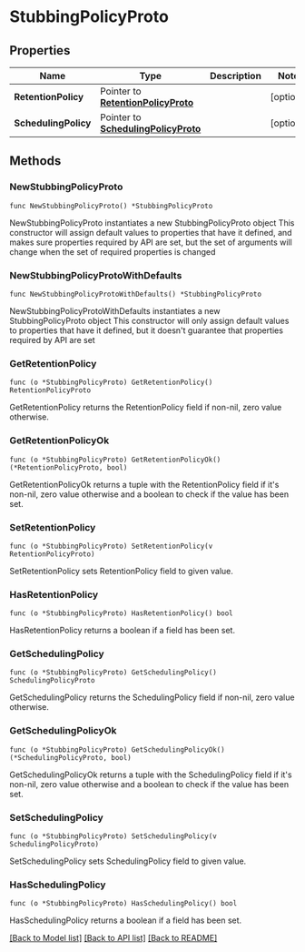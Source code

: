 # StubbingPolicyProto

## Properties

Name | Type | Description | Notes
------------ | ------------- | ------------- | -------------
**RetentionPolicy** | Pointer to [**RetentionPolicyProto**](RetentionPolicyProto.md) |  | [optional] 
**SchedulingPolicy** | Pointer to [**SchedulingPolicyProto**](SchedulingPolicyProto.md) |  | [optional] 

## Methods

### NewStubbingPolicyProto

`func NewStubbingPolicyProto() *StubbingPolicyProto`

NewStubbingPolicyProto instantiates a new StubbingPolicyProto object
This constructor will assign default values to properties that have it defined,
and makes sure properties required by API are set, but the set of arguments
will change when the set of required properties is changed

### NewStubbingPolicyProtoWithDefaults

`func NewStubbingPolicyProtoWithDefaults() *StubbingPolicyProto`

NewStubbingPolicyProtoWithDefaults instantiates a new StubbingPolicyProto object
This constructor will only assign default values to properties that have it defined,
but it doesn't guarantee that properties required by API are set

### GetRetentionPolicy

`func (o *StubbingPolicyProto) GetRetentionPolicy() RetentionPolicyProto`

GetRetentionPolicy returns the RetentionPolicy field if non-nil, zero value otherwise.

### GetRetentionPolicyOk

`func (o *StubbingPolicyProto) GetRetentionPolicyOk() (*RetentionPolicyProto, bool)`

GetRetentionPolicyOk returns a tuple with the RetentionPolicy field if it's non-nil, zero value otherwise
and a boolean to check if the value has been set.

### SetRetentionPolicy

`func (o *StubbingPolicyProto) SetRetentionPolicy(v RetentionPolicyProto)`

SetRetentionPolicy sets RetentionPolicy field to given value.

### HasRetentionPolicy

`func (o *StubbingPolicyProto) HasRetentionPolicy() bool`

HasRetentionPolicy returns a boolean if a field has been set.

### GetSchedulingPolicy

`func (o *StubbingPolicyProto) GetSchedulingPolicy() SchedulingPolicyProto`

GetSchedulingPolicy returns the SchedulingPolicy field if non-nil, zero value otherwise.

### GetSchedulingPolicyOk

`func (o *StubbingPolicyProto) GetSchedulingPolicyOk() (*SchedulingPolicyProto, bool)`

GetSchedulingPolicyOk returns a tuple with the SchedulingPolicy field if it's non-nil, zero value otherwise
and a boolean to check if the value has been set.

### SetSchedulingPolicy

`func (o *StubbingPolicyProto) SetSchedulingPolicy(v SchedulingPolicyProto)`

SetSchedulingPolicy sets SchedulingPolicy field to given value.

### HasSchedulingPolicy

`func (o *StubbingPolicyProto) HasSchedulingPolicy() bool`

HasSchedulingPolicy returns a boolean if a field has been set.


[[Back to Model list]](../README.md#documentation-for-models) [[Back to API list]](../README.md#documentation-for-api-endpoints) [[Back to README]](../README.md)


